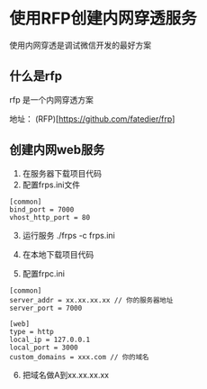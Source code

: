 # 使用RFP创建内网穿透服务

使用内网穿透是调试微信开发的最好方案

## 什么是rfp

rfp 是一个内网穿透方案

地址： (RFP)[https://github.com/fatedier/frp]

## 创建内网web服务

1. 在服务器下载项目代码
2. 配置frps.ini文件

```
[common]
bind_port = 7000
vhost_http_port = 80
```
3. 运行服务  ./frps -c frps.ini

4. 在本地下载项目代码
5. 配置frpc.ini

```
[common]
server_addr = xx.xx.xx.xx // 你的服务器地址
server_port = 7000

[web]
type = http
local_ip = 127.0.0.1
local_port = 3000
custom_domains = xxx.com // 你的域名

```

6. 把域名做A到xx.xx.xx.xx

